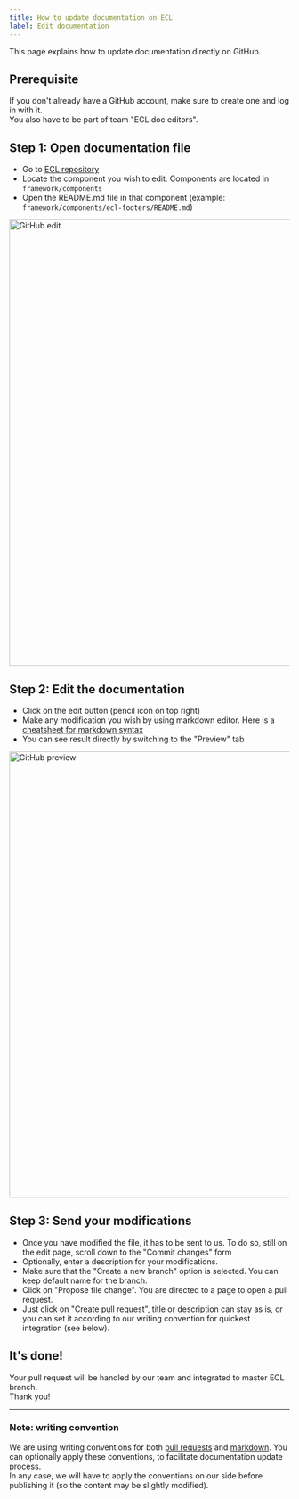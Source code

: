 ```yaml
---
title: How to update documentation on ECL
label: Edit documentation
---
```


This page explains how to update documentation directly on GitHub.

## Prerequisite

If you don't already have a GitHub account, make sure to create one and log in with it.  
You also have to be part of team "ECL doc editors".

## Step 1: Open documentation file

- Go to [ECL repository](https://github.com/ec-europa/europa-component-library)
- Locate the component you wish to edit. Components are located in `framework/components`
- Open the README.md file in that component (example: `framework/components/ecl-footers/README.md`)

<img src="/assets/screenshots/git_edit.png" alt="GitHub edit" width="800" />

## Step 2: Edit the documentation

- Click on the edit button (pencil icon on top right)
- Make any modification you wish by using markdown editor. Here is a [cheatsheet for markdown syntax](https://guides.github.com/features/mastering-markdown/)
- You can see result directly by switching to the "Preview" tab

<img src="/assets/screenshots/git_preview.png" alt="GitHub preview" width="800" />

## Step 3: Send your modifications

- Once you have modified the file, it has to be sent to us. To do so, still on the edit page, scroll down to the "Commit changes" form
- Optionally, enter a description for your modifications.
- Make sure that the "Create a new branch" option is selected. You can keep default name for the branch.
- Click on "Propose file change". You are directed to a page to open a pull request.
- Just click on "Create pull request", title or description can stay as is, or you can set it according to our writing convention for quickest integration (see below).

## It's done!
Your pull request will be handled by our team and integrated to master ECL branch.  
Thank you!

---

### Note: writing convention

We are using writing conventions for both [pull requests](https://ec-europa.github.io/europa-component-library/docs/conventions/git) and [markdown](https://ec-europa.github.io/europa-component-library/docs/conventions/markdown). You can optionally apply these conventions, to facilitate documentation update process.  
In any case, we will have to apply the conventions on our side before publishing it (so the content may be slightly modified).
